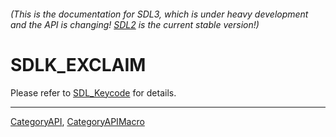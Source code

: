 ###### (This is the documentation for SDL3, which is under heavy development and the API is changing! [SDL2](https://wiki.libsdl.org/SDL2/) is the current stable version!)
# SDLK_EXCLAIM

Please refer to [SDL_Keycode](SDL_Keycode) for details.

----
[CategoryAPI](CategoryAPI), [CategoryAPIMacro](CategoryAPIMacro)

